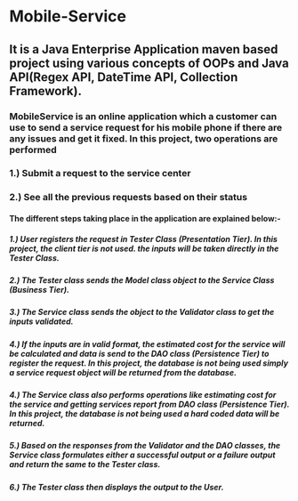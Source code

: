 # Mobile-Service
## It is a Java Enterprise Application maven based project using various concepts of OOPs and Java API(Regex API, DateTime API, Collection Framework). 
### MobileService is an online application which a customer can use to send a service request for his mobile phone if there are any issues and get it fixed. In this project, two operations are performed
### 1.) Submit a request to the service center
### 2.) See all the previous requests based on their status

#### The different steps taking place in the application are explained below:- 
##### 1.) User registers the request in Tester Class (Presentation Tier). In this project, the client tier is not used. the inputs will be taken directly in the Tester Class.
##### 2.) The Tester class sends the Model class object to the Service Class (Business Tier).
##### 3.) The Service class sends the object to the Validator class to get the inputs validated. 
##### 4.) If the inputs are in valid format, the estimated cost for the service will be calculated and data is send to the DAO class (Persistence Tier) to register the request. In this project, the database is not being used simply a service request object will be returned from the database.
##### 4.) The Service class also performs operations like estimating cost for the service and getting services report from DAO class (Persistence Tier). In this project, the database is not being used a hard coded data will be returned.
##### 5.) Based on the responses from the Validator and the DAO classes, the Service class formulates  either a successful output or a failure output and return the same to the Tester class.
##### 6.) The Tester class then displays the output to the User.
